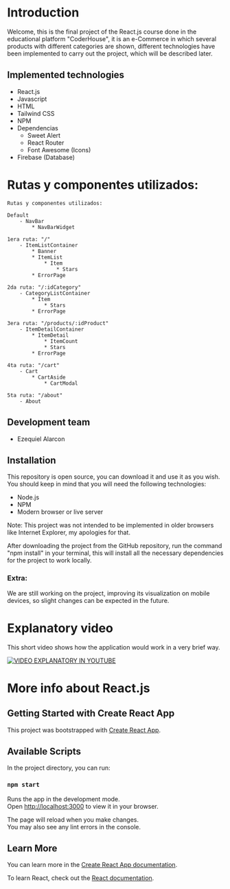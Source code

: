 # Introduction

Welcome, this is the final project of the React.js course done in the educational platform "CoderHouse", it is an e-Commerce in which several products with different categories are shown, different technologies have been implemented to carry out the project, which will be described later.

## Implemented technologies

- React.js
- Javascript
- HTML
- Tailwind CSS
- NPM
- Dependencias
  - Sweet Alert
  - React Router
  - Font Awesome (Icons)
- Firebase (Database)

# Rutas y componentes utilizados:

	Rutas y componentes utilizados:

	Default
		- NavBar
			* NavBarWidget
	
	1era ruta: "/"
		- ItemListContainer
			* Banner
			* ItemList
				* Item
					* Stars
			* ErrorPage

	2da ruta: "/:idCategory"
		- CategoryListContainer
			* Item
				* Stars
			* ErrorPage

	3era ruta: "/products/:idProduct"
		- ItemDetailContainer
			* ItemDetail
				* ItemCount
				* Stars
			* ErrorPage

	4ta ruta: "/cart"
		- Cart
			* CartAside
				* CartModal

	5ta ruta: "/about"
		- About



## Development team

* Ezequiel Alarcon

## Installation

This repository is open source, you can download it and use it as you wish. You should keep in mind that you will need the following technologies:

* Node.js 
* NPM
* Modern browser or live server

Note: This project was not intended to be implemented in older browsers like Internet Explorer, my apologies for that. 

After downloading the project from the GitHub repository, run the command "npm install" in your terminal, this will install all the necessary dependencies for the project to work locally.

### Extra:

We are still working on the project, improving its visualization on mobile devices, so slight changes can be expected in the future.

# Explanatory video

This short video shows how the application would work in a very brief way.

[![VIDEO EXPLANATORY IN YOUTUBE](https://firebasestorage.googleapis.com/v0/b/first-ecommerce-be064.appspot.com/o/screenshot.png?alt=media&token=61a385a5-bcea-47c0-b61d-bbe28463ba32)](https://www.youtube.com/watch?v=kZ9GIpSIwqQ)

# More info about React.js

## Getting Started with Create React App

This project was bootstrapped with [Create React App](https://github.com/facebook/create-react-app).

## Available Scripts

In the project directory, you can run:

### `npm start`

Runs the app in the development mode.\
Open [http://localhost:3000](http://localhost:3000) to view it in your browser.

The page will reload when you make changes.\
You may also see any lint errors in the console.

## Learn More

You can learn more in the [Create React App documentation](https://facebook.github.io/create-react-app/docs/getting-started).

To learn React, check out the [React documentation](https://reactjs.org/).
